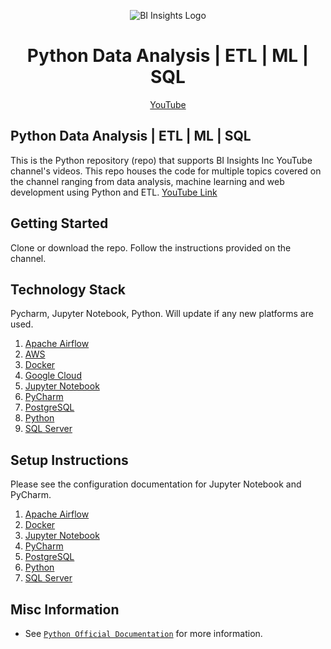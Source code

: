 <p align="center"><img src="https://github.com/hnawaz007/pythondataanalysis/blob/main/img/BIInsightsInc.com.png" alt="BI Insights Logo" /></p>

<h1 align="center"> Python Data Analysis | ETL | ML | SQL </h1>
<p align="center">
  <a href="https://www.youtube.com/channel/UC8aox1k3cd00tTKuBNt4tMw">YouTube</a>
</p>

## Python Data Analysis | ETL | ML | SQL
This is the Python repository (repo) that supports BI Insights Inc YouTube channel's videos. This repo houses the code for multiple topics covered on the channel ranging from data analysis, machine learning and web development using Python and ETL.
[YouTube Link](https://www.youtube.com/channel/UC8aox1k3cd00tTKuBNt4tMw)

## Getting Started

Clone or download the repo. Follow the instructions provided on the channel. 

## Technology Stack

Pycharm, Jupyter Notebook, Python.
Will update if any new platforms are used.

1. [Apache Airflow](https://airflow.apache.org/)
2. [AWS](https://aws.amazon.com/)
3. [Docker](https://www.docker.com/)
4. [Google Cloud](https://cloud.google.com/)
5. [Jupyter Notebook](https://jupyter.org/)
6. [PyCharm](https://www.jetbrains.com/pycharm/)
7. [PostgreSQL](https://www.postgresql.org/)
8. [Python](https://www.python.org/)
9. [SQL Server](https://www.microsoft.com/en-us/sql-server/sql-server-downloads)

## Setup Instructions

Please see the configuration documentation for Jupyter Notebook and PyCharm.
1. [Apache Airflow](https://www.youtube.com/watch?v=t4h4vsULwFE)
2. [Docker](https://www.docker.com/)
3. [Jupyter Notebook](https://www.youtube.com/watch?v=B0G-44dqHRM)
4. [PyCharm](https://www.jetbrains.com/pycharm/)
5. [PostgreSQL](https://www.youtube.com/watch?v=fjYiWXHI7Mo&t)
6. [Python](https://www.python.org/)
7. [SQL Server](https://www.youtube.com/watch?v=e5mvoKuV3xs)


## Misc Information
- See [`Python Official Documentation`](https://www.python.org/) for more information.
